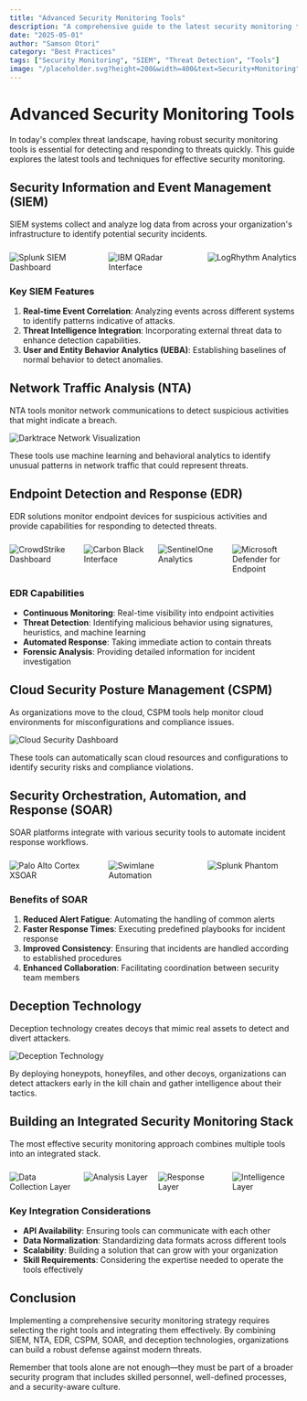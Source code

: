 ```yaml
---
title: "Advanced Security Monitoring Tools"
description: "A comprehensive guide to the latest security monitoring tools and techniques for modern enterprises."
date: "2025-05-01"
author: "Samson Otori"
category: "Best Practices"
tags: ["Security Monitoring", "SIEM", "Threat Detection", "Tools"]
image: "/placeholder.svg?height=200&width=400&text=Security+Monitoring"
---
```


# Advanced Security Monitoring Tools

In today's complex threat landscape, having robust security monitoring tools is essential for detecting and responding to threats quickly. This guide explores the latest tools and techniques for effective security monitoring.

## Security Information and Event Management (SIEM)

SIEM systems collect and analyze log data from across your organization's infrastructure to identify potential security incidents.

<div style="display: flex; gap: 16px; margin: 24px 0; flex-wrap: wrap;">
  <img src="/placeholder.svg?height=250&width=250&text=Splunk" alt="Splunk SIEM Dashboard" style="flex: 1;" />
  <img src="/placeholder.svg?height=250&width=250&text=QRadar" alt="IBM QRadar Interface" style="flex: 1;" />
  <img src="/placeholder.svg?height=250&width=250&text=LogRhythm" alt="LogRhythm Analytics" style="flex: 1;" />
</div>

### Key SIEM Features

1. **Real-time Event Correlation**: Analyzing events across different systems to identify patterns indicative of attacks.
2. **Threat Intelligence Integration**: Incorporating external threat data to enhance detection capabilities.
3. **User and Entity Behavior Analytics (UEBA)**: Establishing baselines of normal behavior to detect anomalies.

## Network Traffic Analysis (NTA)

NTA tools monitor network communications to detect suspicious activities that might indicate a breach.

![Darktrace Network Visualization](/placeholder.svg?height=400&width=600&text=Network+Traffic+Analysis)

These tools use machine learning and behavioral analytics to identify unusual patterns in network traffic that could represent threats.

## Endpoint Detection and Response (EDR)

EDR solutions monitor endpoint devices for suspicious activities and provide capabilities for responding to detected threats.

<div style="display: flex; gap: 16px; margin: 24px 0; flex-wrap: wrap;">
  <img src="/placeholder.svg?height=200&width=200&text=CrowdStrike" alt="CrowdStrike Dashboard" style="flex: 1;" />
  <img src="/placeholder.svg?height=200&width=200&text=Carbon+Black" alt="Carbon Black Interface" style="flex: 1;" />
  <img src="/placeholder.svg?height=200&width=200&text=SentinelOne" alt="SentinelOne Analytics" style="flex: 1;" />
  <img src="/placeholder.svg?height=200&width=200&text=Microsoft+Defender" alt="Microsoft Defender for Endpoint" style="flex: 1;" />
</div>

### EDR Capabilities

- **Continuous Monitoring**: Real-time visibility into endpoint activities
- **Threat Detection**: Identifying malicious behavior using signatures, heuristics, and machine learning
- **Automated Response**: Taking immediate action to contain threats
- **Forensic Analysis**: Providing detailed information for incident investigation

## Cloud Security Posture Management (CSPM)

As organizations move to the cloud, CSPM tools help monitor cloud environments for misconfigurations and compliance issues.

![Cloud Security Dashboard](/placeholder.svg?height=400&width=600&text=Cloud+Security+Posture+Management)

These tools can automatically scan cloud resources and configurations to identify security risks and compliance violations.

## Security Orchestration, Automation, and Response (SOAR)

SOAR platforms integrate with various security tools to automate incident response workflows.

<div style="display: flex; gap: 16px; margin: 24px 0; flex-wrap: wrap;">
  <img src="/placeholder.svg?height=300&width=300&text=Palo+Alto+Cortex" alt="Palo Alto Cortex XSOAR" style="flex: 1;" />
  <img src="/placeholder.svg?height=300&width=300&text=Swimlane" alt="Swimlane Automation" style="flex: 1;" />
  <img src="/placeholder.svg?height=300&width=300&text=Phantom" alt="Splunk Phantom" style="flex: 1;" />
</div>

### Benefits of SOAR

1. **Reduced Alert Fatigue**: Automating the handling of common alerts
2. **Faster Response Times**: Executing predefined playbooks for incident response
3. **Improved Consistency**: Ensuring that incidents are handled according to established procedures
4. **Enhanced Collaboration**: Facilitating coordination between security team members

## Deception Technology

Deception technology creates decoys that mimic real assets to detect and divert attackers.

![Deception Technology](/placeholder.svg?height=400&width=600&text=Deception+Technology)

By deploying honeypots, honeyfiles, and other decoys, organizations can detect attackers early in the kill chain and gather intelligence about their tactics.

## Building an Integrated Security Monitoring Stack

The most effective security monitoring approach combines multiple tools into an integrated stack.

<div style="display: flex; gap: 16px; margin: 24px 0; flex-wrap: wrap;">
  <img src="/placeholder.svg?height=250&width=250&text=Data+Collection" alt="Data Collection Layer" style="flex: 1;" />
  <img src="/placeholder.svg?height=250&width=250&text=Analysis" alt="Analysis Layer" style="flex: 1;" />
  <img src="/placeholder.svg?height=250&width=250&text=Response" alt="Response Layer" style="flex: 1;" />
  <img src="/placeholder.svg?height=250&width=250&text=Intelligence" alt="Intelligence Layer" style="flex: 1;" />
</div>

### Key Integration Considerations

- **API Availability**: Ensuring tools can communicate with each other
- **Data Normalization**: Standardizing data formats across different tools
- **Scalability**: Building a solution that can grow with your organization
- **Skill Requirements**: Considering the expertise needed to operate the tools effectively

## Conclusion

Implementing a comprehensive security monitoring strategy requires selecting the right tools and integrating them effectively. By combining SIEM, NTA, EDR, CSPM, SOAR, and deception technologies, organizations can build a robust defense against modern threats.

Remember that tools alone are not enough—they must be part of a broader security program that includes skilled personnel, well-defined processes, and a security-aware culture.
